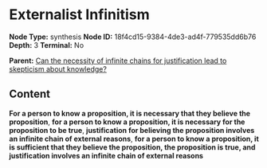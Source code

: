 # Externalist Infinitism

**Node Type:** synthesis
**Node ID:** 18f4cd15-9384-4de3-ad4f-779535dd6b76
**Depth:** 3
**Terminal:** No

**Parent:** [Can the necessity of infinite chains for justification lead to skepticism about knowledge?](can-the-necessity-of-infinite-chains-for-justification-lead-to-skepticism-about-knowledge.md)

## Content

**For a person to know a proposition, it is necessary that they believe the proposition**, **for a person to know a proposition, it is necessary for the proposition to be true**, **justification for believing the proposition involves an infinite chain of external reasons**, **for a person to know a proposition, it is sufficient that they believe the proposition, the proposition is true, and justification involves an infinite chain of external reasons**
